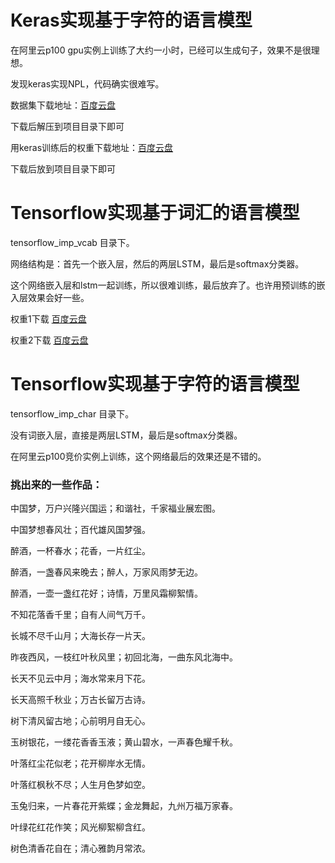 # Keras实现基于字符的语言模型

在阿里云p100 gpu实例上训练了大约一小时，已经可以生成句子，效果不是很理想。

发现keras实现NPL，代码确实很难写。

数据集下载地址：[百度云盘](https://pan.baidu.com/s/1LM3yIf0yFTH4xShfSDbZnA)

下载后解压到项目目录下即可

用keras训练后的权重下载地址：[百度云盘](https://pan.baidu.com/s/1W-kGx3chSoW7iccHx7R8QA)

下载后放到项目目录下即可

# Tensorflow实现基于词汇的语言模型

tensorflow_imp_vcab 目录下。

网络结构是：首先一个嵌入层，然后的两层LSTM，最后是softmax分类器。

这个网络嵌入层和lstm一起训练，所以很难训练，最后放弃了。也许用预训练的嵌入层效果会好一些。

权重1下载 [百度云盘](https://pan.baidu.com/s/1oqVADtmw2G48_PK3L0fAEw)

权重2下载 [百度云盘](https://pan.baidu.com/s/1I2K2LNpLIywFdgD6wajzcA)

# Tensorflow实现基于字符的语言模型

tensorflow_imp_char 目录下。

没有词嵌入层，直接是两层LSTM，最后是softmax分类器。

在阿里云p100竞价实例上训练，这个网络最后的效果还是不错的。

### 挑出来的一些作品：

中国梦，万户兴隆兴国运；和谐社，千家福业展宏图。

中国梦想春风壮；百代雄风国梦强。

醉酒，一杯春水；花香，一片红尘。

醉酒，一盏春风来晚去；醉人，万家风雨梦无边。

醉酒，一壶一盏红花好；诗情，万里风霜柳絮情。

不知花落香千里；自有人间气万千。

长城不尽千山月；大海长存一片天。

昨夜西风，一枝红叶秋风里；初回北海，一曲东风北海中。

长天不见云中月；海水常来月下花。

长天高照千秋业；万古长留万古诗。

树下清风留古地；心前明月自无心。

玉树银花，一缕花香香玉液；黄山碧水，一声春色耀千秋。

叶落红尘花似老；花开柳岸水无情。

叶落红枫秋不尽；人生月色梦如空。

玉兔归来，一片春花开紫蝶；金龙舞起，九州万福万家春。

叶绿花红花作笑；风光柳絮柳含红。

树色清香花自在；清心雅韵月常浓。
